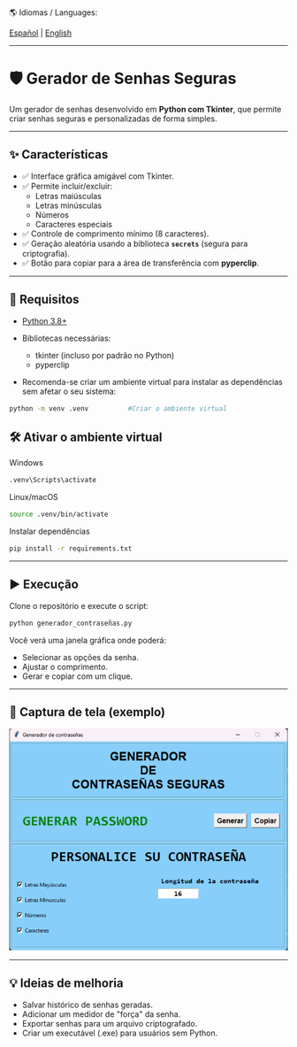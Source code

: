 🌎 Idiomas / Languages:  

[Español](README.md) | [English](README.en.md)

---

# 🛡️ Gerador de Senhas Seguras

Um gerador de senhas desenvolvido em **Python com Tkinter**, que permite criar senhas seguras e personalizadas de forma simples.

---

## ✨ Características

- ✅ Interface gráfica amigável com Tkinter.
- ✅ Permite incluir/excluir:
  - Letras maiúsculas
  - Letras minúsculas
  - Números
  - Caracteres especiais
- ✅ Controle de comprimento mínimo (8 caracteres).
- ✅ Geração aleatória usando a biblioteca **`secrets`** (segura para criptografia).
- ✅ Botão para copiar para a área de transferência com **pyperclip**.

---

## 🚀 Requisitos

- [Python 3.8+](https://www.python.org/downloads/)  
- Bibliotecas necessárias:  
  - tkinter (incluso por padrão no Python)  
  - pyperclip
    
- Recomenda-se criar um ambiente virtual para instalar as dependências sem afetar o seu sistema:

```bash
python -m venv .venv          #Criar o ambiente virtual
```

## 🛠️ Ativar o ambiente virtual

Windows
```bash
.venv\Scripts\activate
```

Linux/macOS
```bash
source .venv/bin/activate
```

Instalar dependências
```bash
pip install -r requirements.txt
```

---

## ▶️ Execução
Clone o repositório e execute o script:

```bash
python generador_contraseñas.py
```

Você verá uma janela gráfica onde poderá:

- Selecionar as opções da senha.
- Ajustar o comprimento.
- Gerar e copiar com um clique.

---

## 📸 Captura de tela (exemplo)

![Gerador de senhas](https://github.com/albertoh88/generador_de_contrasenhas/blob/main/generador_de_contrasenhas.png)

---

## 💡 Ideias de melhoria

- Salvar histórico de senhas geradas.
- Adicionar um medidor de "força" da senha.
- Exportar senhas para um arquivo criptografado.
- Criar um executável (.exe) para usuários sem Python.
